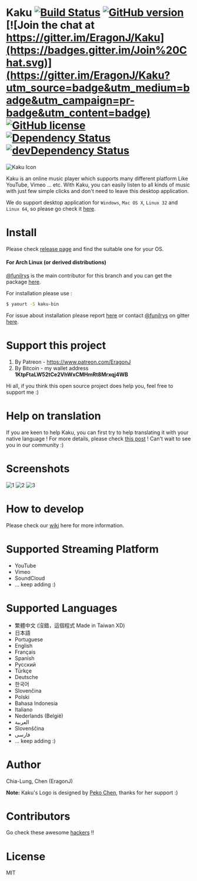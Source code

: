 # Kaku [![Build Status](https://travis-ci.org/EragonJ/Kaku.svg?branch=master)](https://travis-ci.org/EragonJ/Kaku) [![GitHub version](https://badge.fury.io/gh/EragonJ%2Fkaku.svg)](https://github.com/EragonJ/Kaku/releases) [![Join the chat at https://gitter.im/EragonJ/Kaku](https://badges.gitter.im/Join%20Chat.svg)](https://gitter.im/EragonJ/Kaku?utm_source=badge&utm_medium=badge&utm_campaign=pr-badge&utm_content=badge) [![GitHub license](https://img.shields.io/badge/license-MIT-blue.svg)](https://github.com/EragonJ/Kaku/blob/master/LICENSE) [![Dependency Status](https://david-dm.org/EragonJ/kaku.svg)](https://david-dm.org/EragonJ/kaku) [![devDependency Status](https://david-dm.org/EragonJ/kaku/dev-status.svg)](https://david-dm.org/EragonJ/kaku#info=devDependencies)

![Kaku Icon](http://i.imgur.com/c3KKQ9t.png)

Kaku is an online music player which supports many different platform Like YouTube, Vimeo ... etc. With Kaku, you can easily listen to all kinds of music with just few simple clicks and don't need to leave this desktop application.

We do support desktop application for `Windows`, `Mac OS X`, `Linux 32` and `Linux 64`, so please go check it [here](https://github.com/EragonJ/Kaku/releases).

# Install

Please check [release page](https://github.com/EragonJ/Kaku/releases) and find the suitable one for your OS.

#### For Arch Linux (or derived distributions)

[@funilrys](https://github.com/funilrys) is the main contributor for this branch and you can get the package [here](https://aur.archlinux.org/packages/kaku-bin/).

For installation please use :

```bash
$ yaourt -S kaku-bin
```

For issue about installation please report [here](https://github.com/funilrys/PKGBUILD/issues/new) or contact [@funilrys](https://github.com/funilrys) on gitter [here](https://gitter.im/funilrys_/PKGBUILD).


# Support this project

1. By Patreon - https://www.patreon.com/EragonJ
2. By Bitcoin - my wallet address **1KtpFtaLW52tCe2VhWxCMHmRt8Mrxqj4WB**

Hi all, if you think this open source project does help you, feel free to support me :)

# Help on translation

If you are keen to help Kaku, you can first try to help translating it with your native language ! For more details, please check [this post](https://github.com/EragonJ/Kaku/issues/377) ! Can't wait to see you in our community :)

# Screenshots

![1](http://i.imgur.com/HudKZou.png)
![2](http://i.imgur.com/mMm8ZH4.png)
![3](http://i.imgur.com/7oUKNDk.png)

# How to develop

Please check our [wiki](https://github.com/EragonJ/Kaku/wiki) here for more information.

# Supported Streaming Platform

+ YouTube
+ Vimeo
+ SoundCloud
+ ... keep adding :)

# Supported Languages

+ 繁體中文 (沒錯，這個程式 Made in Taiwan XD)
+ 日本語
+ Portuguese
+ English
+ Français
+ Spanish
+ Русский
+ Türkçe
+ Deutsche
+ 한국어
+ Slovenčina
+ Polski
+ Bahasa Indonesia
+ Italiano
+ Nederlands (België)
+ ‏العربية‏
+ Slovenščina
+ فارسی
+ ... keep adding :)

# Author

Chia-Lung, Chen (EragonJ)

**Note:** Kaku's Logo is designed by [Peko Chen](https://www.facebook.com/peko.chen), thanks for her support :)

# Contributors

Go check these awesome [hackers](https://github.com/EragonJ/Kaku/graphs/contributors) !!

# License

MIT
